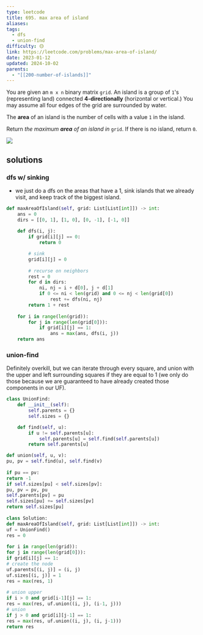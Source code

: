 ```yaml
---
type: leetcode
title: 695. max area of island
aliases: 
tags:
  - dfs
  - union-find
difficulty: 🟡
link: https://leetcode.com/problems/max-area-of-island/
date: 2023-01-12
updated: 2024-10-02
parents:
  - "[[200-number-of-islands]]"
---
```


You are given an `m x n` binary matrix `grid`. An island is a group of `1`'s (representing land) connected **4-directionally** (horizontal or vertical.) You may assume all four edges of the grid are surrounded by water.

The **area** of an island is the number of cells with a value `1` in the island.

Return _the maximum **area** of an island in_ `grid`. If there is no island, return `0`.

![](https://assets.leetcode.com/uploads/2021/05/01/maxarea1-grid.jpg)

## solutions

### dfs w/ sinking

- we just do a dfs on the areas that have a 1, sink islands that we already visit, and keep track of the biggest island.

```python
def maxAreaOfIsland(self, grid: List[List[int]]) -> int:
	ans = 0
	dirs = [[0, 1], [1, 0], [0, -1], [-1, 0]]
	
	def dfs(i, j):
		if grid[i][j] == 0:
			return 0

		# sink
		grid[i][j] = 0
	
		# recurse on neighbors 
		rest = 0
		for d in dirs:
			ni, nj = i + d[0], j + d[1]
			if 0 <= ni < len(grid) and 0 <= nj < len(grid[0])
				rest += dfs(ni, nj)
		return 1 + rest
	
	for i in range(len(grid)):
		for j in range(len(grid[0])):
			if grid[i][j] == 1:
				ans = max(ans, dfs(i, j))
	return ans
```

### union-find

Definitely overkill, but we can iterate through every square, and union with the upper and left surrounding squares if they are equal to 1 (we only do those because we are guaranteed to have already created those components in our UF).

```python
class UnionFind:
	def __init__(self):
		self.parents = {}
		self.sizes = {}

	def find(self, u):
		if u != self.parents[u]:
			self.parents[u] = self.find(self.parents[u])
		return self.parents[u]

def union(self, u, v):
pu, pv = self.find(u), self.find(v)
  
if pu == pv:
return -1
if self.sizes[pu] < self.sizes[pv]:
pu, pv = pv, pu
self.parents[pv] = pu
self.sizes[pu] += self.sizes[pv]
return self.sizes[pu]
  
class Solution:
def maxAreaOfIsland(self, grid: List[List[int]]) -> int:
uf = UnionFind()
res = 0
  
for i in range(len(grid)):
for j in range(len(grid[0])):
if grid[i][j] == 1:
# create the node
uf.parents[(i, j)] = (i, j)
uf.sizes[(i, j)] = 1
res = max(res, 1)
  
# union upper
if i > 0 and grid[i-1][j] == 1:
res = max(res, uf.union((i, j), (i-1, j)))
# union
if j > 0 and grid[i][j-1] == 1:
res = max(res, uf.union((i, j), (i, j-1)))
return res
```
